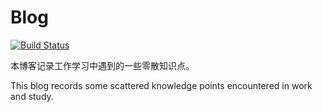 # Blog

[![Build Status](https://travis-ci.org/thj8/blog.svg?branch=master)](https://travis-ci.org/thj8/blog)


本博客记录工作学习中遇到的一些零散知识点。

This blog records some scattered knowledge points encountered in work and study.
